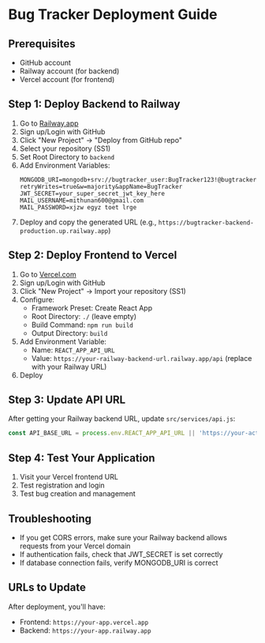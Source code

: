 # Bug Tracker Deployment Guide

## Prerequisites
- GitHub account
- Railway account (for backend)
- Vercel account (for frontend)

## Step 1: Deploy Backend to Railway

1. Go to [Railway.app](https://railway.app)
2. Sign up/Login with GitHub
3. Click "New Project" → "Deploy from GitHub repo"
4. Select your repository (SS1)
5. Set Root Directory to `backend`
6. Add Environment Variables:
   ```
   MONGODB_URI=mongodb+srv://bugtracker_user:BugTracker123!@bugtracker.fjfebkx.mongodb.net/bugtracker?retryWrites=true&w=majority&appName=BugTracker
   JWT_SECRET=your_super_secret_jwt_key_here
   MAIL_USERNAME=mithunan600@gmail.com
   MAIL_PASSWORD=xjzw egyz toet lrge
   ```
7. Deploy and copy the generated URL (e.g., `https://bugtracker-backend-production.up.railway.app`)

## Step 2: Deploy Frontend to Vercel

1. Go to [Vercel.com](https://vercel.com)
2. Sign up/Login with GitHub
3. Click "New Project" → Import your repository (SS1)
4. Configure:
   - Framework Preset: Create React App
   - Root Directory: `./` (leave empty)
   - Build Command: `npm run build`
   - Output Directory: `build`
5. Add Environment Variable:
   - Name: `REACT_APP_API_URL`
   - Value: `https://your-railway-backend-url.railway.app/api` (replace with your Railway URL)
6. Deploy

## Step 3: Update API URL

After getting your Railway backend URL, update `src/services/api.js`:
```javascript
const API_BASE_URL = process.env.REACT_APP_API_URL || 'https://your-actual-railway-url.railway.app/api';
```

## Step 4: Test Your Application

1. Visit your Vercel frontend URL
2. Test registration and login
3. Test bug creation and management

## Troubleshooting

- If you get CORS errors, make sure your Railway backend allows requests from your Vercel domain
- If authentication fails, check that JWT_SECRET is set correctly
- If database connection fails, verify MONGODB_URI is correct

## URLs to Update

After deployment, you'll have:
- Frontend: `https://your-app.vercel.app`
- Backend: `https://your-app.railway.app` 